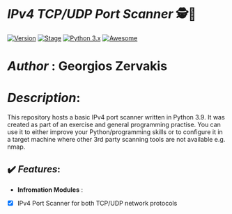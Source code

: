 #  ***IPv4 TCP/UDP Port Scanner*** 🕵️💉
[![Version](https://img.shields.io/badge/GeorgiosPortScannerv1.0.0-brightgreen.svg?maxAge=259200)]()
[![Stage](https://img.shields.io/badge/Release-Stable-brightgreen.svg)]()
[![Python 3.x](https://img.shields.io/badge/python-3.x-blue.svg)]()
[![Awesome](https://awesome.re/badge.svg)](https://awesome.re)
# ***Author*** : Georgios Zervakis

# ***Description***: 

This repository hosts a basic IPv4 port scanner written in Python 3.9. It was created as part of an exercise and general programming practise. You can use it to either improve your Python/programming skills or to configure it in a target machine where other 3rd party scanning tools are not available e.g. nmap.

## ✔️ ***Features***:

- __Infromation Modules__ :

- [x] IPv4 Port Scanner for both TCP/UDP network protocols
